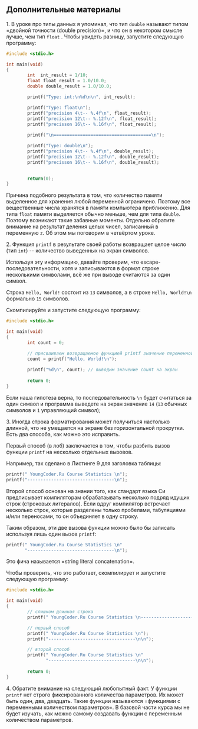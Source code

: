 ## Дополнительные материалы

1\. В уроке про типы данных я упоминал, что тип `double` называют типом =двойной точности (double precision)=, и что он в некотором смысле лучше, чем тип `float` . Чтобы увидеть разницу, запустите следующую программу:

```c
#include <stdio.h>

int main(void)
{
        int  int_result = 1/10;
        float float_result = 1.0/10.0;
        double double_result = 1.0/10.0;

        printf("Type: int:\n%d\n\n", int_result);

        printf("Type: float\n");
        printf("precision 4\t-- %.4f\n", float_result);
        printf("precision 12\t-- %.12f\n", float_result);
        printf("precisson 16\t-- %.16f\n", float_result);
        
        printf("\n=====================================\n");

        printf("Type: double\n");
        printf("precision 4\t-- %.4f\n", double_result);
        printf("precision 12\t-- %.12f\n", double_result);
        printf("precisson 16\t-- %.16f\n", double_result);
       

        return(0);
}
```

Причина подобного результата в том, что количество памяти выделенное для хранения любой переменной ограничено. Поэтому все вещественные числа хранятся в памяти компьютера приближенно. Для типа `float` памяти выделяется обычно меньше, чем для типа `double`. Поэтому возникают такие забавные моменты. Отдельно обратите внимание на результат деления целых чисел, записанный в переменную `z`. Об этом мы поговорим в четвёртом уроке.


2\. Функция `printf` в результате своей работы возвращает целое число (тип `int`) -- количество выведенных на экран символов.

Используя эту информацию, давайте проверим, что escape-последовательности, хотя и записываются в формат строке несколькими символами, всё же при выводе считаются за один символ.

Строка `Hello, World!` состоит из `13` символов, а в строке `Hello, World!\n` формально `15` символов. 

Скомпилируйте и запустите следующую программу:

```c
#include <stdio.h>

int main(void)
{
        int count = 0;

        // присваиваем возвращаемое функцией printf значение переменной count
        count = printf("Hello, World!\n"); 
        
        printf("%d\n", count); // выводим значение count на экран
        
        return 0;
}
```
Если наша гипотеза верна, то последовательность `\n` будет считаться за один символ и программа выведете на экран значение `14` (`13` обычных символов и `1` управляющий символ);

3\. Иногда строка форматирования может получиться настолько длинной, что не умещается на экране без горизонтальной прокрутки. Есть два способа, как можно это исправить.

Первый способ (в лоб) заключается в том, чтобы разбить вызов функции `printf` на несколько отдельных вызовов.

Например, так сделано в Листинге 9 для заголовка таблицы:
```c
printf(" YoungCoder.Ru Course Statistics \n");
printf("---------------------------------\n");
```

Второй способ основан на знании того, как стандарт языка Си предписывает компиляторам обрабатаывать несколько подряд идущих строк (строковых литералов). Если вдруг компилятор встречает несколько строк, которые разделены только пробелами, табуляциями и/или переносами, то он объединяет в одну строку.

Таким образом, эти две вызова функции можно было бы записать используя лишь один вызов `printf`:
```c
printf(" YoungCoder.Ru Course Statistics \n"
       "---------------------------------\n");
```

Это фича называется =string literal concatenation=. 

Чтобы проверить, что это работает, скомпилирует и запустите следующую программу:
```c
#include <stdio.h>

int main(void)
{       
        // слишком длинная строка
        printf(" YoungCoder.Ru Course Statistics \n---------------------------------\n\n");

        // первый способ
        printf(" YoungCoder.Ru Course Statistics \n");
        printf("---------------------------------\n\n");

        // второй способ
        printf(" YoungCoder.Ru Course Statistics \n"
               "---------------------------------\n\n");
        
        return 0;
}
```

4\. Обратите внимание на следующий любопытный факт. У функции `printf` нет строго фиксированного количества параметров. Их может быть один, два, двадцать. Такие функции называются =функциями с переменными количеством параметров=. В базовой части курса мы не будет изучать, как можно самому создавать функции с переменным количеством параметров.